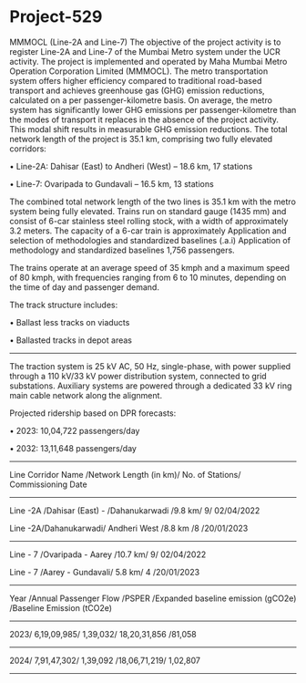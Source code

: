 # Project-529
MMMOCL (Line-2A and Line-7)
The objective of the project activity is to register Line-2A and Line-7 of the Mumbai Metro
system under the UCR activity. The project is implemented and operated by Maha Mumbai
Metro Operation Corporation Limited (MMMOCL). The metro transportation system offers higher
efficiency compared to traditional road-based transport and achieves greenhouse gas (GHG)
emission reductions, calculated on a per passenger-kilometre basis. On average, the metro
system has significantly lower GHG emissions per passenger-kilometre than the modes of
transport it replaces in the absence of the project activity. This modal shift results in measurable
GHG emission reductions.
The total network length of the project is 35.1 km, comprising two fully elevated corridors:

• Line-2A: Dahisar (East) to Andheri (West) – 18.6 km, 17 stations

• Line-7: Ovaripada to Gundavali – 16.5 km, 13 stations

The combined total network length of the two lines is 35.1 km with the
metro system being fully elevated. Trains run on standard gauge (1435
mm) and consist of 6-car stainless steel rolling stock, with a width of
approximately 3.2 meters. The capacity of a 6-car train is approximately
Application and selection of methodologies and standardized baselines
(.a.i) Application of methodology and standardized baselines
1,756 passengers.

The trains operate at an average speed of 35 kmph
and a maximum speed of 80 kmph, with frequencies ranging from 6 to
10 minutes, depending on the time of day and passenger demand.

The track structure includes:

• Ballast less tracks on viaducts

• Ballasted tracks in depot areas
_______
The traction system is 25 kV AC, 50 Hz, single-phase, with power
supplied through a 110 kV/33 kV power distribution system, connected
to grid substations. Auxiliary systems are powered through a dedicated
33 kV ring main cable network along the alignment.

Projected ridership based on DPR forecasts:

• 2023: 10,04,722 passengers/day

• 2032: 13,11,648 passengers/day
______________
Line Corridor Name /Network Length (in km)/ No. of Stations/ Commissioning Date
_________
Line -2A /Dahisar (East) - /Dahanukarwadi /9.8 km/ 9/ 02/04/2022

Line -2A/Dahanukarwadi/ Andheri West /8.8 km /8 /20/01/2023
___________________
Line - 7 /Ovaripada - Aarey /10.7 km/ 9/ 02/04/2022

Line - 7 /Aarey - Gundavali/ 5.8 km/ 4 /20/01/2023
_________________
Year /Annual Passenger Flow /PSPER /Expanded baseline emission (gCO2e) /Baseline Emission (tCO2e)
____________________
2023/ 6,19,09,985/ 1,39,032/ 18,20,31,856 /81,058
____________
2024/ 7,91,47,302/ 1,39,092 /18,06,71,219/ 1,02,807
____________
